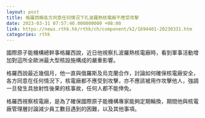 ```yaml
---
layout: post
title: 格羅西稱各方同意任何情況下扎波羅熱核電廠不應受攻擊
date: 2023-03-31 07:57:40.000000000 +08:00
link: https://news.rthk.hk/rthk/ch/component/k2/1694401-20230331.htm
categories: rthk
---
```


國際原子能機構總幹事格羅西說，近日他視察扎波羅熱核電廠時，看到軍事活動增加對這所全歐洲最大型核設施構成的嚴重影響。

格羅西說最近幾個月，他一直與俄羅斯及烏克蘭合作，討論如何確保核電廠安全，各方同意在任何情況下，核電廠都不應受到攻擊，亦不應該被用作攻擊他人，強調一旦發生具放射性後果的核事故，任何人都不能倖免。

格羅西視察核電廠，是為了確保國際原子能機構專家能夠定期輪換，期間他與核電廠管理層討論減少員工數目遇到的困難，以及其他事項。
